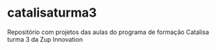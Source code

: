 # catalisaturma3
Repositório com projetos das aulas do programa de formação Catalisa turma 3 da Zup Innovation
